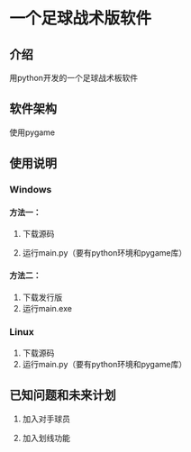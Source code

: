 # 一个足球战术版软件

## 介绍
用python开发的一个足球战术板软件

## 软件架构
使用pygame

## 使用说明

### Windows

#### 方法一：

1.  下载源码

2. 运行main.py（要有python环境和pygame库）

#### 方法二：

1. 下载发行版
2. 运行main.exe

### Linux

1. 下载源码
2. 运行main.py（要有python环境和pygame库）

## 已知问题和未来计划

1. 加入对手球员

2. 加入划线功能
